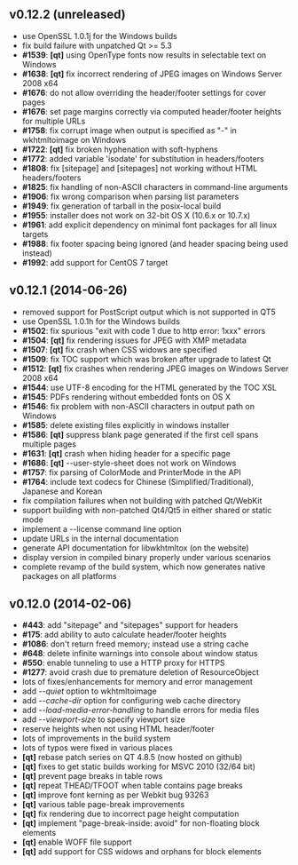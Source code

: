 v0.12.2 (unreleased)
--------------------
* use OpenSSL 1.0.1j for the Windows builds
* fix build failure with unpatched Qt >= 5.3
* **#1539**: **[qt]** using OpenType fonts now results in selectable text on Windows
* **#1638**: **[qt]** fix incorrect rendering of JPEG images on Windows Server 2008 x64
* **#1676**: do not allow overriding the header/footer settings for cover pages
* **#1676**: set page margins correctly via computed header/footer heights for multiple URLs
* **#1758**: fix corrupt image when output is specified as "-" in wkhtmltoimage on Windows
* **#1722**: **[qt]** fix broken hyphenation with soft-hyphens
* **#1772**: added variable 'isodate' for substitution in headers/footers
* **#1808**: fix [sitepage] and [sitepages] not working without HTML headers/footers
* **#1825**: fix handling of non-ASCII characters in command-line arguments
* **#1906**: fix wrong comparison when parsing list parameters
* **#1949**: fix generation of tarball in the posix-local build
* **#1955**: installer does not work on 32-bit OS X (10.6.x or 10.7.x)
* **#1961**: add explicit dependency on minimal font packages for all linux targets
* **#1988**: fix footer spacing being ignored (and header spacing being used instead)
* **#1992**: add support for CentOS 7 target

v0.12.1 (2014-06-26)
--------------------
* removed support for PostScript output which is not supported in QT5
* use OpenSSL 1.0.1h for the Windows builds
* **#1502**: fix spurious "exit with code 1 due to http error: 1xxx" errors
* **#1504**: **[qt]** fix rendering issues for JPEG with XMP metadata
* **#1507**: **[qt]** fix crash when CSS widows are specified
* **#1509**: fix TOC support which was broken after upgrade to latest Qt
* **#1512**: **[qt]** fix crashes when rendering JPEG images on Windows Server 2008 x64
* **#1544**: use UTF-8 encoding for the HTML generated by the TOC XSL
* **#1545**: PDFs rendering without embedded fonts on OS X
* **#1546**: fix problem with non-ASCII characters in output path on Windows
* **#1585**: delete existing files explicitly in windows installer
* **#1586**: **[qt]** suppress blank page generated if the first cell spans multiple pages
* **#1631**: **[qt]** crash when hiding header for a specific page
* **#1686**: **[qt]** --user-style-sheet does not work on Windows
* **#1757**: fix parsing of ColorMode and PrinterMode in the API
* **#1764**: include text codecs for Chinese (Simplified/Traditional), Japanese and Korean
* fix compilation failures when not building with patched Qt/WebKit
* support building with non-patched Qt4/Qt5 in either shared or static mode
* implement a --license command line option
* update URLs in the internal documentation
* generate API documentation for libwkhtmltox (on the website)
* display version in compiled binary properly under various scenarios
* complete revamp of the build system, which now generates native packages on all platforms

v0.12.0 (2014-02-06)
--------------------
* **#443**: add "sitepage" and "sitepages" support for headers
* **#175**: add ability to auto calculate header/footer heights
* **#1086**: don't return freed memory; instead use a string cache
* **#648**: delete infinite warnings into console about window status
* **#550**: enable tunneling to use a HTTP proxy for HTTPS
* **#1277**: avoid crash due to premature deletion of ResourceObject
* lots of fixes/enhancements for memory and error management
* add *--quiet* option to wkhtmltoimage
* add *--cache-dir* option for configuring web cache directory
* add *--load-media-error-handling* to handle errors for media files
* add *--viewport-size* to specify viewport size
* reserve heights when not using HTML header/footer
* lots of improvements in the build system
* lots of typos were fixed in various places
* **[qt]** rebase patch series on QT 4.8.5 (now hosted on github)
* **[qt]** fixes to get static builds working for MSVC 2010 (32/64 bit)
* **[qt]** prevent page breaks in table rows
* **[qt]** repeat THEAD/TFOOT when table contains page breaks
* **[qt]** improve font kerning as per Webkit bug 93263
* **[qt]** various table page-break improvements
* **[qt]** fix rendering due to incorrect page height computation
* **[qt]** implement "page-break-inside: avoid" for non-floating block elements
* **[qt]** enable WOFF file support
* **[qt]** add support for CSS widows and orphans for block elements

